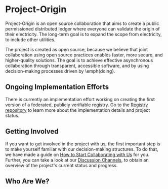 # Project-Origin
<!--
The mission of the project in as a concise format as possible. It should answer what the project's purpose is and enable contributors to make a good first guess whether a suggested feature will likely be in scope for the project, or not.
-->

Project-Origin is an open source collaboration that aims to create a public permissioned distributed ledger where everyone can validate the origin of their electricity. The long-term goal is to expand the scope from electricity, to include other utilities. 

The project is created as open source, because we believe that joint collaboration using open source practices enables faster, more secure, and higher-quality solutions. The goal is to achieve effective asynchronous collaboration through transparent, accessible software, and by using decision-making processes driven by \emph{doing}.

## Ongoing Implementation Efforts 
There is currently an implementation effort working on creating the first version of a federated, publicly verifiable registry. Go to the [Registry repository](https://github.com/project-origin/registry) to learn more about the implementation details and project status. 

## Getting Involved
<!--
- A "Getting involved" section that explains which public, archived, linkable communication channels the project uses. This should include a link to the project issue tracker, but also to any further discussion media used.
-->

If you want to get involved in the project with us, the first important step is to make yourself familiar with our decision-making structures. To do that, we have made a guide on [How to Start Collaborating with Us](www.deadlink) for you. Further, you can take a look at our [Discussion Channels](https://github.com/orgs/project-origin/discussions), to obtain an overview of the project's current status and progress. 
 
<!--
- Documentation needed for making modifications to a project - or a link to that.
- Documentation on how to contribute to the overall collaboration project - or a link to that.
-->

## Who Are We?
<!--
- A "Who we are" section explaining who the Trusted Committers behind the project are - with an explanation that instead of contacting these people privately the public communication channels above should be used for communication.
-->
